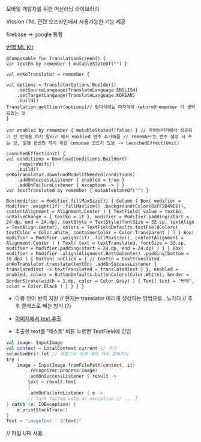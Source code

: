 모바일 개발자를 위한 머신러닝 라이브러리

Vission / NL 관련 오프라인에서 사용가능한 기능 제공

firebase → google 통합

[번역 ML Kit](https://developers.google.com/ml-kit/language/translation/android?hl=ko)
```
@Composable fun TranslationScreen() { 
var textEn by remember { mutableStateOf("") } 

val enKoTranslator = remember { 

val options = TranslatorOptions.Builder() 
	.setSourceLanguage(TranslateLanguage.ENGLISH) 
	.setTargetLanguage(TranslateLanguage.KOREAN) 
	.build() 
Translation.getClient(options)// 람다식에는 마지막에 return@remember 가 생략되있는 것 
} 

var enabled by remember { mutableStateOf(false) } // 라이브러리에서 성공하기 전 번역을 하지 말라고 해서 enabled 변수 추가해줌 // remember는 변수 생성 시 쓰는 것, 실행 한번만 하기 위한 compose 코드가 있음 -> launchedEffect(Unit) 

LaunchedEffect(Unit) { 
val conditions = DownloadConditions.Builder() 
	.requireWifi() 
	.build() 
enKoTranslator.downloadModelIfNeeded(conditions) 
	.addOnSuccessListener { enabled = true } 
	.addOnFailureListener { exception -> } } 
var textTranslated by remember { mutableStateOf("") } 

Box(modifier = Modifier.fillMaxSize()) { Column { Box( modifier = Modifier .weight(1f) .fillMaxSize() .background(Color(0xFF2D49E6)), contentAlignment = Alignment.Center ) { TextField( value = textEn, onValueChange = { textEn = it }, modifier = Modifier.padding(start = 24.dp, end = 24.dp), textStyle = TextStyle(fontSize = 32.sp, textAlign = TextAlign.Center), colors = TextFieldDefaults.textFieldColors( textColor = Color.White, containerColor = Color.Transparent ) ) } Box( modifier = Modifier .weight(1f) .fillMaxSize(), contentAlignment = Alignment.Center ) { Text( text = textTranslated, fontSize = 32.sp, modifier = Modifier.padding(start = 24.dp, end = 24.dp) ) } } Box( modifier = Modifier .align(Alignment.BottomCenter) .padding(bottom = 16.dp) ) { Button( onClick = { // textEn = textTranslated enKoTranslator.translate(textEn) .addOnSuccessListener { translatedText -> textTranslated = translatedText } }, enabled = enabled, colors = ButtonDefaults.buttonColors(Color.White), border = BorderStroke(width = 1.dp, color = Color.Gray) ) { Text( text = "번역", color = Color.Black ) } } } }
```

- 다중 언어 번역 지원 // 현재는 translator 여러개 생성하는 방법으로.. 노가다 // 추후 클래스로 빼는 방식 (?)




- [이미지에서 text 추출](https://developers.google.com/ml-kit/vision/text-recognition/v2/android?hl=ko)
- 추출한 text를 ‘텍스트’ 버튼 누르면 TextField에 삽입

```kotlin
val image: InputImage 
val context = LocalContext.current // 추가 
selectedUri?.let // 부분으로 아래 예외 처리 감싸주기 
try {     
	image = InputImage.fromFilePath(context, it) 
		.recognizer.process(image) 
		.addOnSuccessListener { result -> 
		text = result.text 
		} 
		.addOnFailureListener { e -> 
		// Task failed with an exception // ... } 
} catch (e: IOException) {     
	e.printStackTrace() 
} 
Text = "imageText : ${text}"
```
// 파일 URI 사용.